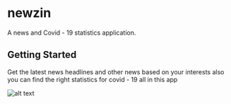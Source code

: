 # newzin

A news and Covid - 19 statistics application.

## Getting Started

Get the latest news headlines and other news
based on your interests 
also you can find the right statistics for covid - 19 all in this app

![alt text](https://github.com/[username]/[reponame]/blob/[branch]/image.jpg?raw=true)
